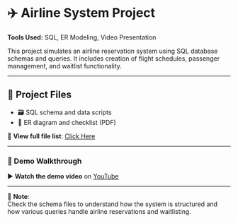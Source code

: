 # ✈️ Airline System Project

**Tools Used:** SQL, ER Modeling, Video Presentation

This project simulates an airline reservation system using SQL database schemas and queries. It includes creation of flight schedules, passenger management, and waitlist functionality.

---

## 📁 Project Files

- 🗃️ SQL schema and data scripts  
- 📄 ER diagram and checklist (PDF)  

📂 **View full file list**: [Click Here](https://github.com/rajshah1909/rajshah1909.github.io/tree/main/airline-system)

---

### 🎥 Demo Walkthrough

▶️ **Watch the demo video** on [YouTube](https://youtu.be/QSdIH-vjGOA)

---

📌 **Note**:  
Check the schema files to understand how the system is structured and how various queries handle airline reservations and waitlisting.
